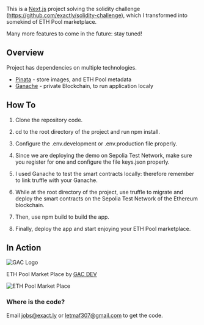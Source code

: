 This is a [Next.js](https://nextjs.org/) project solving the solidity challenge (https://github.com/exactly/solidity-challenge), which I transformed into somekind of ETH Pool marketplace.

Many more features to come in the future: stay tuned!

## Overview

Project has dependencies on multiple technologies.

- [Pinata](https://app.pinata.cloud/) - store images, and ETH Pool metadata
- [Ganache](https://trufflesuite.com/ganache/) - private Blockchain, to run application localy

## How To

1. Clone the repository code.

2. cd to the root directory of the project and run npm install.

3. Configure the .env.development or .env.production file properly.

4. Since we are deploying the demo on Sepolia Test Network, make sure you register for one and configure the file keys.json properly.

5. I used Ganache to test the smart contracts locally: therefore remember to link truffle with your Ganache.

6. While at the root directory of the project, use truffle to migrate and deploy the smart contracts on the Sepolia Test Network of the Ethereum blockchain.

7. Then, use npm build to build the app.

8. Finally, deploy the app and start enjoying your ETH Pool marketplace.

## In Action

![GAC Logo](https://geniusandcourage.com/favicon.ico)

ETH Pool Market Place by [GAC DEV](https://geniusandcourage.com)

![ETH Pool Market Place](https://hlwsdtech.com:8081/images/ETHPool.jpg)

### Where is the code?

Email jobs@exact.ly or letmaf307@gmail.com to get the code.
